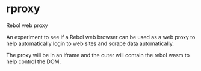 # rproxy
Rebol web proxy

An experiment to see if a Rebol web browser can be used as a web proxy to help automatically login to web sites and scrape data automatically.

The proxy will be in an iframe and the outer will contain the rebol wasm to help control the DOM.
